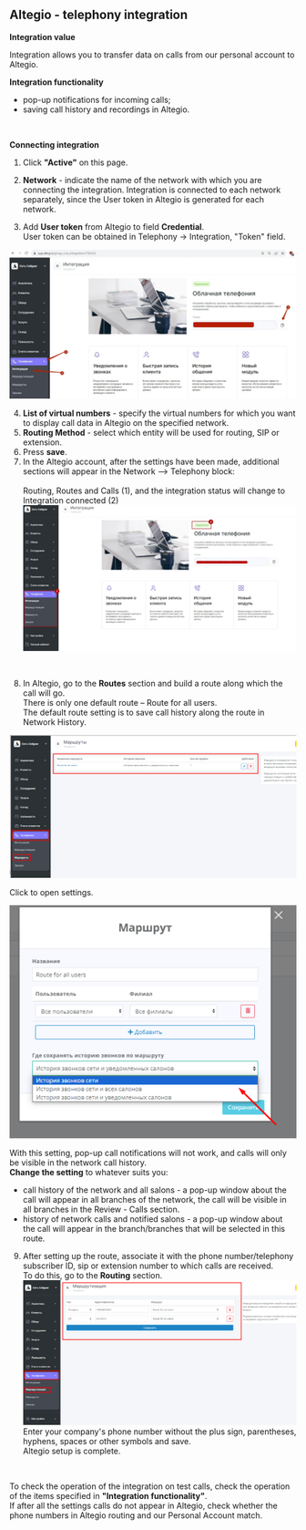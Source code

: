 ## Altegio - telephony integration  <br />

**Integration value**   <br />

Integration allows you to transfer data on calls from our personal account to Altegio.  <br />

**Integration functionality**  <br />

- pop-up notifications for incoming calls;
- saving call history and recordings in Altegio.
 <br />

**Connecting integration**  <br />

1. Click **"Active"** on this page. <br />

2. **Network** - indicate the name of the network with which you are connecting the integration. Integration is connected to each network separately, since the User token in Altegio is generated for each network.
3. Add **User token** from Altegio to field **Credential**.  <br />
User token can be obtained in Telephony -> Integration, "Token" field.

![image](altegio_auth.jfif)
<br /> 

4. **List of virtual numbers** - specify the virtual numbers for which you want to display call data in Altegio on the specified network. <br />
5. **Routing Method** - select which entity will be used for routing, SIP or extension.
6. Press **save**. <br />
7. In the Altegio account, after the settings have been made, additional sections will appear in the Network –> Telephony block: <br />  
Routing, Routes and Calls (1), and the integration status will change to Integration connected (2)
![image](altegio_phone.jpg)
<br />

8. In Altegio, go to the **Routes** section and build a route along which the call will go. <br />
There is only one default route – Route for all users. <br />
The default route setting is to save call history along the route in Network History.<br />

![image](altegio_marshroot1.png) <br /> 

Click to open settings. <br />

![image](altegio_marshroot2.png) <br />

With this setting, pop-up call notifications will not work, and calls will only be visible in the network call history. <br />
**Change the setting** to whatever suits you: <br />
   - call history of the network and all salons - a pop-up window about the call will appear in all branches of the network, the call will be visible in all branches in the Review - Calls section.
   - history of network calls and notified salons - a pop-up window about the call will appear in the branch/branches that will be selected in this route. <br />
  
9. After setting up the route, associate it with the phone number/telephony subscriber ID, sip or extension number to which calls are received. <br />
To do this, go to the **Routing** section.
 ![image](altegio_marshrootizacia1.png) <br />
Enter your company's phone number without the plus sign, parentheses, hyphens, spaces or other symbols and save. <br />
Altegio setup is complete. <br />
<br />

To check the operation of the integration on test calls, check the operation of the items specified in **"Integration functionality"**. <br />
If after all the settings calls do not appear in Altegio, check whether the phone numbers in Altegio routing and our Personal Account match.